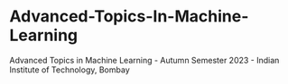 # Advanced-Topics-In-Machine-Learning
Advanced Topics in Machine Learning - Autumn Semester 2023 - Indian Institute of Technology, Bombay
